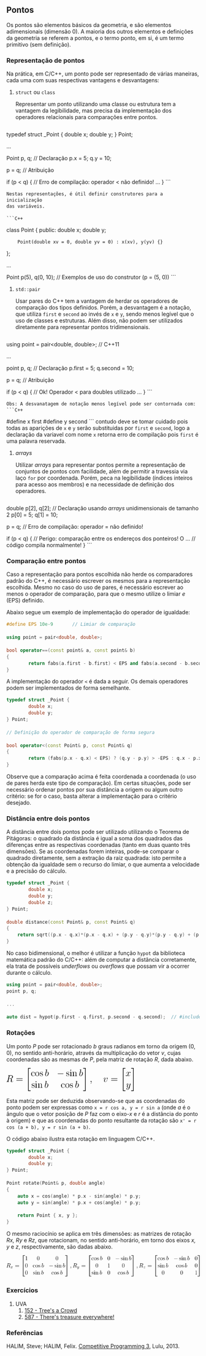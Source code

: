 Pontos
------

Os pontos são elementos básicos da geometria, e são elementos adimensionais
(dimensão 0). A maioria dos outros elementos e definições da geometria se
referem a pontos, e o termo ponto, em si, é um termo primitivo (sem definição).

### Representação de pontos

Na prática, em C/C++, um ponto pode ser representado de várias maneiras, cada
uma com suas respectivas vantagens e desvantagens:

1. `struct` ou `class`

    Representar um ponto utilizando uma classe ou estrutura tem a vantagem da
    legibilidade, mas precisa da implementação dos operadores relacionais para
    comparações entre pontos.

    ```C++
typedef struct _Point {
        double x;
        double y;
} Point;

...

Point p, q;     // Declaração
p.x = 5;
q.y = 10;

p = q;          // Atribuição

if (p < q) {    // Erro de compilação: operador < não definido!
        ...
}
    ```

    Nestas representações, é útil definir construtores para a inicialização
    das variáveis.

    ```C++
class Point {
public:
        double x;
        double y;

        Point(double xv = 0, double yv = 0) : x(xv), y(yv) {}
};

...

Point p(5), q(0, 10);     // Exemplos de uso do construtor (p = (5, 0))
    ```


1. `std::pair`

    Usar pares do C++ tem a vantagem de herdar os operadores de comparação dos
    tipos definidos. Porém, a desvantagem é a notação, que utiliza `first` e
    `second` ao invés de `x` e `y`, sendo menos legível que o uso de classes e
    estruturas. Além disso, não podem ser utilizados diretamente para 
    representar pontos tridimensionais.

    ```C++
using point = pair<double, double>;     // C++11

...

point p, q;     // Declaração
p.first = 5;
q.second = 10;

p = q;          // Atribuição

if (p < q) {    // Ok! Operador < para doubles utilizado
        ...
}
    ```

    Obs: A desvanatagem de notação menos legível pode ser contornada com:
    ```C++
#define x first
#define y second
    ```
    contudo deve se tomar cuidado pois todas as aparições de `x` e `y` serão substituidas 
    por `first` e `second`, logo a declaração da variavel com nome `x` retorna erro de compilação pois `first`
    é uma palavra reservada. 

1. _arrays_ 

    Utilizar _arrays_ para representar pontos permite a representação de 
    conjuntos de pontos com facilidade, além de permitir a travessia via 
    laço `for` por coordenada. Porém, peca na legibilidade (índices inteiros
    para acesso aos membros) e na necessidade de definição dos operadores.

    ```C++
double p[2], q[2];      // Declaração usando _arrays_ unidimensionais de tamanho 2
p[0] = 5;
q[1] = 10;

p = q;          // Erro de compilação: operador = não definido!

if (p < q) {    // Perigo: comparação entre os endereços dos ponteiros! O
        ...         // código compila normalmente!
}
    ```

### Comparação entre pontos

Caso a representação para pontos escolhida não herde os comparadores padrão do
C++, é necessário escrever os mesmos para a representação escolhida. Mesmo no
caso do uso de pares, é necessário escrever ao menos o operador de comparação,
para que o mesmo utilize o limiar _e_ (EPS) definido.

Abaixo segue um exemplo de implementação do operador de igualdade:

```C++
#define EPS 10e-9       // Limiar de comparação

using point = pair<double, double>;

bool operator==(const point& a, const point& b)
{
        return fabs(a.first - b.first) < EPS and fabs(a.second - b.second) < EPS;
}
```

A implementação do operador `<` é dada a seguir. Os demais operadores podem ser
implementados de forma semelhante.

```C++
typedef struct _Point {
        double x;
        double y;
} Point;

// Definição do operador de comparação de forma segura

bool operator<(const Point& p, const Point& q)
{
        return (fabs(p.x - q.x) < EPS) ? (q.y - p.y) > -EPS : q.x - p.x > -EPS);
}

```

Observe que a comparação acima é feita coordenada a coordenada (o uso de pares
herda este tipo de comparação). Em certas situações, pode ser necessário
ordenar pontos por sua distância a origem ou algum outro critério: se for o 
caso, basta alterar a implementação para o critério desejado.

### Distância entre dois pontos

A distância entre dois pontos pode ser utilizado utilizando o Teorema de 
Pitágoras: o quadrado da distância é igual a soma dos quadrados das diferenças
entre as respectivas coordenadas (tanto em duas quanto três dimensões). Se
as coordenadas forem inteiras, pode-se comparar o quadrado diretamente, sem
a extração da raiz quadrada: isto permite a obtenção da igualdade sem o 
recurso do limiar, o que aumenta a velocidade e a precisão do cálculo.

```C++
typedef struct _Point {
        double x;
        double y;
        double z;
} Point;

double distance(const Point& p, const Point& q)
{
    return sqrt((p.x - q.x)*(p.x - q.x) + (p.y - q.y)*(p.y - q.y) + (p.z - q.z)*(p.z - q.z));
}
```

No caso bidimensional, o melhor é utilizar a função `hypot` da biblioteca 
matemática padrão do C/C++: além de computar a distância corretamente, ela
trata de possíveis _underflows_ ou _overflows_ que possam vir a ocorrer
durante o cálculo. 

```C++
using point = pair<double, double>;
point p, q;

...

auto dist = hypot(p.first - q.first, p.second - q.second);  // #include <cmath>
```

### Rotações

Um ponto _P_ pode ser rotacionado _b_ graus radianos em torno da origem (0, 0), 
no sentido anti-horário, através da multiplicação do vetor _v_, cujas 
coordenadas são as mesmas de _P_, pela matriz de rotação _R_, dada abaixo.

![Matriz de Rotação 2D](rotation2D.png)

Esta matriz pode ser deduzida observando-se que as coordenadas do ponto podem
ser expressas como `x = r cos a, y = r sin a` (onde _a_ é o ângulo que o vetor
posição de _P_ faz com o eixo-_x_ e _r_ é a distância do ponto à origem) e 
que as coordenadas do ponto resultante
 da rotação são `x' = r cos (a + b), y = r sin (a + b)`.

O código abaixo ilustra esta rotação em linguagem C/C++.

```C++
typedef struct _Point {
        double x;
        double y;
} Point;

Point rotate(Point& p, double angle)
{
    auto x = cos(angle) * p.x - sin(angle) * p.y;
    auto y = sin(angle) * p.x + cos(angle) * p.y;

    return Point { x, y };
}
```

O mesmo raciocínio se aplica em três dimensões: as matrizes de rotação 
_Rx, Ry_ e _Rz_, que rotacionam, no sentido anti-horário, em torno dos eixos
_x, y_ e _z_, respectivamente, são dadas abaixo.

![Matrizes de Rotação 3D](rotation3D.png)

### Exercícios

<!--- 152 - Distância entre dois pontos --->
<!--- 587 - Distância entre dois pontos --->
1. UVA
    1. [152 - Tree's a Crowd](https://uva.onlinejudge.org/index.php?option=com_onlinejudge&Itemid=8&category=24&page=show_problem&problem=88)
    2. [587 - There's treasure everywhere!](https://uva.onlinejudge.org/index.php?option=com_onlinejudge&Itemid=8&category=24&page=show_problem&problem=528)

### Referências

HALIM, Steve; HALIM, Felix. [Competitive Programming 3](http://cpbook.net/), Lulu, 2013.
